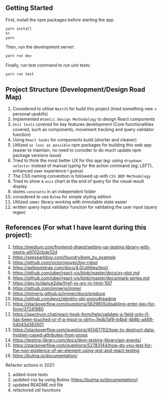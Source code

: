 ## Getting Started

First, install the npm packages before starting the app 

```bash
yarn install
or
yarn
```

Then, run the development server:

```bash
yarn run dev
```

Finally, run test command to run unit tests:
```bash
yarn run test
```


## Project Structure (Development/Design Road Map)
1. Considered to utilise `NextJS` for build this project (tried something new + personal upskills)
2. Implemented `Atomtic Design Methodology` to design React components
3. `Unit tests` covered for key features development (Core functionalities covered, such as components, movement tracking and query validator function) 
4. Using `React hooks` for components build (shorter and cleaner)
5. Utilized `as less as possible` npm packages for building this web app (easier to maintain, no need to consider to do much update npm package versions issue)
6. Tried to think the most better UX for this app (eg: using `dropdown selector` instead of manual typing for the action command (eg: LEFT), enhanced user experience I guess)
7. The CSS naming convention is followed up with `CSS BEM Methodology`
8. Tried to show a `axis` chart at the end of query for the visual result display
9. stores `constants` in an independent folder
10. considered to use `Bulma` for simple styling edition
11. Utilized `immer` library working with immutable state easier
12. written query input validator function for validating the user input (query regex)

## References (For what I have learnt during this project):
1. https://medium.com/frontend-digest/setting-up-testing-library-with-nextjs-a9702cbde32d
2. https://seesparkbox.com/foundry/bem_by_example
3. https://github.com/victornguyen/toy-robot
4. https://getbootstrap.com/docs/4.0/utilities/text/
5. https://github.com/uber/react-vis/blob/master/docs/xy-plot.md
6. https://github.com/uber/react-vis/blob/master/docs/mark-series.md
7. https://dev.to/dance2die/href-vs-src-in-html-10l7
8. https://github.com/immerjs/immer
9. https://immerjs.github.io/immer/docs/produce
10. https://github.com/keyz/identity-obj-proxy#readme
11. https://stackoverflow.com/questions/5629805/disabling-enter-key-for-form/37241980
12. https://spectrum.chat/react-hook-form/help/validate-a-field-only-if-has-been-touched-or-if-a-input-is-dirty~7edb7af9-b4b4-4b8b-a469-04043d363501
13. https://stackoverflow.com/questions/45567702/how-to-destruct-data-hyphen-cased-attributes-from-props
14. https://testing-library.com/docs/dom-testing-library/api-events/
15. https://stackoverflow.com/questions/52783144/how-do-you-test-for-the-non-existence-of-an-element-using-jest-and-react-testing
16. https://bulma.io/documentation/


Refactor actions in 2021:
1. added more tests
2. updated css by using Bulma (https://bulma.io/documentation/)
3. updated README.md file
4. refactored util functions
